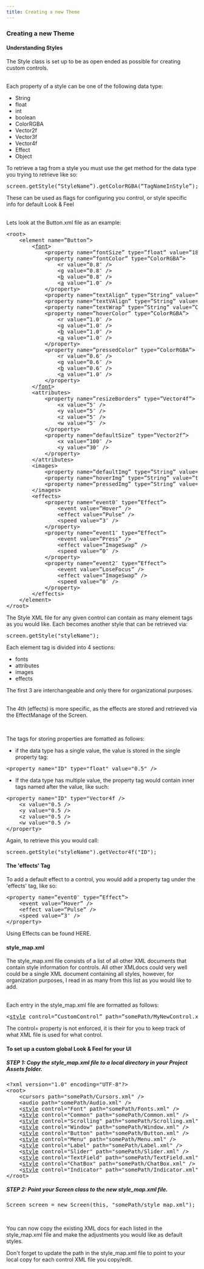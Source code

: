 ```yaml
---
title: Creating a new Theme
---
```

<h3 class="sectionedit1" id="creating_a_new_theme">Creating a new Theme</h3>
<div class="level3">

</div>

<h4 id="understanding_styles">Understanding Styles</h4>
<div class="level4">

<p>
The Style class is set up to be as open ended as possible for creating custom controls.<br />

<br />

Each property of a style can be one of the following data type:
</p>
<ul>
<li class="level1"><div class="li"> String</div>
</li>
<li class="level1"><div class="li"> float</div>
</li>
<li class="level1"><div class="li"> int</div>
</li>
<li class="level1"><div class="li"> boolean</div>
</li>
<li class="level1"><div class="li"> ColorRGBA</div>
</li>
<li class="level1"><div class="li"> Vector2f</div>
</li>
<li class="level1"><div class="li"> Vector3f</div>
</li>
<li class="level1"><div class="li"> Vector4f</div>
</li>
<li class="level1"><div class="li"> Effect</div>
</li>
<li class="level1"><div class="li"> Object</div>
</li>
</ul>

<p>
To retrieve a tag from a style you must use the get method for the data type you trying to retrieve like so:
</p>
<pre class="code java">screen.<span class="me1">getStyle</span><span class="br0">(</span>“StyleName”<span class="br0">)</span>.<span class="me1">getColorRGBA</span><span class="br0">(</span>“TagNameInStyle”<span class="br0">)</span><span class="sy0">;</span></pre>

<p>
These can be used as flags for configuring you control, or style specific info for default Look &amp; Feel<br />

<br />

Lets look at the Button.xml file as an example:
</p>
<pre class="code html4strict"><span class="sc2">&lt;root&gt;</span>
    <span class="sc2">&lt;element <span class="kw3">name</span><span class="sy0">=</span>”Button”&gt;</span>
        <span class="sc2">&lt;<a href="http://december.com/html/4/element/font.html"><span class="kw2">font</span></a>&gt;</span>
            <span class="sc2">&lt;property <span class="kw3">name</span><span class="sy0">=</span>”fontSize” <span class="kw3">type</span><span class="sy0">=</span>”float” <span class="kw3">value</span><span class="sy0">=</span>”<span class="nu0">18</span>″ <span class="sy0">/</span>&gt;</span>
            <span class="sc2">&lt;property <span class="kw3">name</span><span class="sy0">=</span>”fontColor” <span class="kw3">type</span><span class="sy0">=</span>”ColorRGBA”&gt;</span>
                <span class="sc2">&lt;r <span class="kw3">value</span><span class="sy0">=</span>”<span class="nu0">0.8</span>″ <span class="sy0">/</span>&gt;</span>
                <span class="sc2">&lt;g <span class="kw3">value</span><span class="sy0">=</span>”<span class="nu0">0.8</span>″ <span class="sy0">/</span>&gt;</span>
                <span class="sc2">&lt;<a href="http://december.com/html/4/element/b.html"><span class="kw2">b</span></a> <span class="kw3">value</span><span class="sy0">=</span>”<span class="nu0">0.8</span>″ <span class="sy0">/</span>&gt;</span>
                <span class="sc2">&lt;<a href="http://december.com/html/4/element/a.html"><span class="kw2">a</span></a> <span class="kw3">value</span><span class="sy0">=</span>”<span class="nu0">1.0</span>″ <span class="sy0">/</span>&gt;</span>
            <span class="sc2">&lt;<span class="sy0">/</span>property&gt;</span>
            <span class="sc2">&lt;property <span class="kw3">name</span><span class="sy0">=</span>”textAlign” <span class="kw3">type</span><span class="sy0">=</span>”String” <span class="kw3">value</span><span class="sy0">=</span>”Center” <span class="sy0">/</span>&gt;</span>
            <span class="sc2">&lt;property <span class="kw3">name</span><span class="sy0">=</span>”textVAlign” <span class="kw3">type</span><span class="sy0">=</span>”String” <span class="kw3">value</span><span class="sy0">=</span>”Center” <span class="sy0">/</span>&gt;</span>
            <span class="sc2">&lt;property <span class="kw3">name</span><span class="sy0">=</span>”textWrap” <span class="kw3">type</span><span class="sy0">=</span>”String” <span class="kw3">value</span><span class="sy0">=</span>”Clip” <span class="sy0">/</span>&gt;</span>
            <span class="sc2">&lt;property <span class="kw3">name</span><span class="sy0">=</span>”hoverColor” <span class="kw3">type</span><span class="sy0">=</span>”ColorRGBA”&gt;</span>
                <span class="sc2">&lt;r <span class="kw3">value</span><span class="sy0">=</span>”<span class="nu0">1.0</span>″ <span class="sy0">/</span>&gt;</span>
                <span class="sc2">&lt;g <span class="kw3">value</span><span class="sy0">=</span>”<span class="nu0">1.0</span>″ <span class="sy0">/</span>&gt;</span>
                <span class="sc2">&lt;<a href="http://december.com/html/4/element/b.html"><span class="kw2">b</span></a> <span class="kw3">value</span><span class="sy0">=</span>”<span class="nu0">1.0</span>″ <span class="sy0">/</span>&gt;</span>
                <span class="sc2">&lt;<a href="http://december.com/html/4/element/a.html"><span class="kw2">a</span></a> <span class="kw3">value</span><span class="sy0">=</span>”<span class="nu0">1.0</span>″ <span class="sy0">/</span>&gt;</span>
            <span class="sc2">&lt;<span class="sy0">/</span>property&gt;</span>
            <span class="sc2">&lt;property <span class="kw3">name</span><span class="sy0">=</span>”pressedColor” <span class="kw3">type</span><span class="sy0">=</span>”ColorRGBA”&gt;</span>
                <span class="sc2">&lt;r <span class="kw3">value</span><span class="sy0">=</span>”<span class="nu0">0.6</span>″ <span class="sy0">/</span>&gt;</span>
                <span class="sc2">&lt;g <span class="kw3">value</span><span class="sy0">=</span>”<span class="nu0">0.6</span>″ <span class="sy0">/</span>&gt;</span>
                <span class="sc2">&lt;<a href="http://december.com/html/4/element/b.html"><span class="kw2">b</span></a> <span class="kw3">value</span><span class="sy0">=</span>”<span class="nu0">0.6</span>″ <span class="sy0">/</span>&gt;</span>
                <span class="sc2">&lt;<a href="http://december.com/html/4/element/a.html"><span class="kw2">a</span></a> <span class="kw3">value</span><span class="sy0">=</span>”<span class="nu0">1.0</span>″ <span class="sy0">/</span>&gt;</span>
            <span class="sc2">&lt;<span class="sy0">/</span>property&gt;</span>
        <span class="sc2">&lt;<span class="sy0">/</span><a href="http://december.com/html/4/element/font.html"><span class="kw2">font</span></a>&gt;</span>
        <span class="sc2">&lt;attributes&gt;</span>
            <span class="sc2">&lt;property <span class="kw3">name</span><span class="sy0">=</span>”resizeBorders” <span class="kw3">type</span><span class="sy0">=</span>”Vector4f”&gt;</span>
                <span class="sc2">&lt;x <span class="kw3">value</span><span class="sy0">=</span>”<span class="nu0">5</span>″ <span class="sy0">/</span>&gt;</span>
                <span class="sc2">&lt;y <span class="kw3">value</span><span class="sy0">=</span>”<span class="nu0">5</span>″ <span class="sy0">/</span>&gt;</span>
                <span class="sc2">&lt;z <span class="kw3">value</span><span class="sy0">=</span>”<span class="nu0">5</span>″ <span class="sy0">/</span>&gt;</span>
                <span class="sc2">&lt;w <span class="kw3">value</span><span class="sy0">=</span>”<span class="nu0">5</span>″ <span class="sy0">/</span>&gt;</span>
            <span class="sc2">&lt;<span class="sy0">/</span>property&gt;</span>
            <span class="sc2">&lt;property <span class="kw3">name</span><span class="sy0">=</span>”defaultSize” <span class="kw3">type</span><span class="sy0">=</span>”Vector2f”&gt;</span>
                <span class="sc2">&lt;x <span class="kw3">value</span><span class="sy0">=</span>”<span class="nu0">100</span>″ <span class="sy0">/</span>&gt;</span>
                <span class="sc2">&lt;y <span class="kw3">value</span><span class="sy0">=</span>”<span class="nu0">30</span>″ <span class="sy0">/</span>&gt;</span>
            <span class="sc2">&lt;<span class="sy0">/</span>property&gt;</span>
        <span class="sc2">&lt;<span class="sy0">/</span>attributes&gt;</span>
        <span class="sc2">&lt;images&gt;</span>
            <span class="sc2">&lt;property <span class="kw3">name</span><span class="sy0">=</span>”defaultImg” <span class="kw3">type</span><span class="sy0">=</span>”String” <span class="kw3">value</span><span class="sy0">=</span>”tonegod<span class="sy0">/</span>gui<span class="sy0">/</span><span class="kw3">style</span><span class="sy0">/</span>def<span class="sy0">/</span>Button<span class="sy0">/</span>button_x_u.png” <span class="sy0">/</span>&gt;</span>
            <span class="sc2">&lt;property <span class="kw3">name</span><span class="sy0">=</span>”hoverImg” <span class="kw3">type</span><span class="sy0">=</span>”String” <span class="kw3">value</span><span class="sy0">=</span>”tonegod<span class="sy0">/</span>gui<span class="sy0">/</span><span class="kw3">style</span><span class="sy0">/</span>def<span class="sy0">/</span>Button<span class="sy0">/</span>button_x_h.png” <span class="sy0">/</span>&gt;</span>
            <span class="sc2">&lt;property <span class="kw3">name</span><span class="sy0">=</span>”pressedImg” <span class="kw3">type</span><span class="sy0">=</span>”String” <span class="kw3">value</span><span class="sy0">=</span>”tonegod<span class="sy0">/</span>gui<span class="sy0">/</span><span class="kw3">style</span><span class="sy0">/</span>def<span class="sy0">/</span>Button<span class="sy0">/</span>button_x_d.png” <span class="sy0">/</span>&gt;</span>
        <span class="sc2">&lt;<span class="sy0">/</span>images&gt;</span>
        <span class="sc2">&lt;effects&gt;</span>
            <span class="sc2">&lt;property <span class="kw3">name</span><span class="sy0">=</span>”event0″ <span class="kw3">type</span><span class="sy0">=</span>”Effect”&gt;</span>
                <span class="sc2">&lt;event <span class="kw3">value</span><span class="sy0">=</span>”Hover” <span class="sy0">/</span>&gt;</span>
                <span class="sc2">&lt;effect <span class="kw3">value</span><span class="sy0">=</span>”Pulse” <span class="sy0">/</span>&gt;</span>
                <span class="sc2">&lt;speed <span class="kw3">value</span><span class="sy0">=</span>”<span class="nu0">3</span>″ <span class="sy0">/</span>&gt;</span>
            <span class="sc2">&lt;<span class="sy0">/</span>property&gt;</span>
            <span class="sc2">&lt;property <span class="kw3">name</span><span class="sy0">=</span>”event1″ <span class="kw3">type</span><span class="sy0">=</span>”Effect”&gt;</span>
                <span class="sc2">&lt;event <span class="kw3">value</span><span class="sy0">=</span>”Press” <span class="sy0">/</span>&gt;</span>
                <span class="sc2">&lt;effect <span class="kw3">value</span><span class="sy0">=</span>”ImageSwap” <span class="sy0">/</span>&gt;</span>
                <span class="sc2">&lt;speed <span class="kw3">value</span><span class="sy0">=</span>”<span class="nu0">0</span>″ <span class="sy0">/</span>&gt;</span>
            <span class="sc2">&lt;<span class="sy0">/</span>property&gt;</span>
            <span class="sc2">&lt;property <span class="kw3">name</span><span class="sy0">=</span>”event2″ <span class="kw3">type</span><span class="sy0">=</span>”Effect”&gt;</span>
                <span class="sc2">&lt;event <span class="kw3">value</span><span class="sy0">=</span>”LoseFocus” <span class="sy0">/</span>&gt;</span>
                <span class="sc2">&lt;effect <span class="kw3">value</span><span class="sy0">=</span>”ImageSwap” <span class="sy0">/</span>&gt;</span>
                <span class="sc2">&lt;speed <span class="kw3">value</span><span class="sy0">=</span>”<span class="nu0">0</span>″ <span class="sy0">/</span>&gt;</span>
            <span class="sc2">&lt;<span class="sy0">/</span>property&gt;</span>
        <span class="sc2">&lt;<span class="sy0">/</span>effects&gt;</span>
    <span class="sc2">&lt;<span class="sy0">/</span>element&gt;</span>
<span class="sc2">&lt;<span class="sy0">/</span>root&gt;</span></pre>
<p>
The Style XML file for any given control can contain as many element tags as you would like.  Each becomes another style that can be retrieved via:
</p>
<pre class="code java">screen.<span class="me1">getStyle</span><span class="br0">(</span><span class="st0">"styleName"</span><span class="br0">)</span><span class="sy0">;</span></pre>

<p>
Each element tag is divided into 4 sections:
</p>
<ul>
<li class="level1"><div class="li"> fonts</div>
</li>
<li class="level1"><div class="li"> attributes</div>
</li>
<li class="level1"><div class="li"> images</div>
</li>
<li class="level1"><div class="li"> effects</div>
</li>
</ul>

<p>
The first 3 are interchangeable and only there for organizational purposes.<br />

<br />

The 4th (effects) is more specific, as the effects are stored and retrieved via the EffectManage of the Screen.<br />

<br />

The tags for storing properties are fomatted as follows:
</p>
<ul>
<li class="level1"><div class="li"> if the data type has a single value, the value is stored in the single property tag:</div>
</li>
</ul>
<pre class="code html4strict"><span class="sc2">&lt;property <span class="kw3">name</span><span class="sy0">=</span><span class="st0">"ID"</span> <span class="kw3">type</span><span class="sy0">=</span><span class="st0">"float"</span> <span class="kw3">value</span><span class="sy0">=</span><span class="st0">"0.5"</span> <span class="sy0">/</span>&gt;</span></pre><ul>
<li class="level1"><div class="li"> If the data type has multiple value, the property tag would contain inner tags named after the value, like such:</div>
</li>
</ul>
<pre class="code html4strict"><span class="sc2">&lt;property <span class="kw3">name</span><span class="sy0">=</span><span class="st0">"ID"</span> <span class="kw3">type</span><span class="sy0">=</span><span class="st0">"Vector4f /&gt;</span></span>
    <span class="sc2">&lt;x <span class="kw3">value</span><span class="sy0">=</span><span class="st0">"0.5 /&gt;</span></span> 
    <span class="sc2">&lt;y <span class="kw3">value</span><span class="sy0">=</span><span class="st0">"0.5 /&gt;</span></span> 
    <span class="sc2">&lt;z <span class="kw3">value</span><span class="sy0">=</span><span class="st0">"0.5 /&gt;</span></span> 
    <span class="sc2">&lt;w <span class="kw3">value</span><span class="sy0">=</span><span class="st0">"0.5 /&gt;</span></span> 
<span class="sc2">&lt;<span class="sy0">/</span>property&gt;</span></pre>
<p>
Again, to retrieve this you would call:
</p>
<pre class="code java">screen.<span class="me1">getStyle</span><span class="br0">(</span><span class="st0">"styleName"</span><span class="br0">)</span>.<span class="me1">getVector4f</span><span class="br0">(</span><span class="st0">"ID"</span><span class="br0">)</span><span class="sy0">;</span></pre>

</div>

<h4 id="the_effects_tag">The 'effects' Tag</h4>
<div class="level4">

<p>
To add a default effect to a control, you would add a property tag under the 'effects' tag, like so:
</p>
<pre class="code html4strict"><span class="sc2">&lt;property <span class="kw3">name</span><span class="sy0">=</span>”event0″ <span class="kw3">type</span><span class="sy0">=</span>”Effect”&gt;</span>
    <span class="sc2">&lt;event <span class="kw3">value</span><span class="sy0">=</span>”Hover” <span class="sy0">/</span>&gt;</span>
    <span class="sc2">&lt;effect <span class="kw3">value</span><span class="sy0">=</span>”Pulse” <span class="sy0">/</span>&gt;</span>
    <span class="sc2">&lt;speed <span class="kw3">value</span><span class="sy0">=</span>”<span class="nu0">3</span>″ <span class="sy0">/</span>&gt;</span>
<span class="sc2">&lt;<span class="sy0">/</span>property&gt;</span></pre>
<p>
Using Effects can be found HERE.
</p>

</div>

<h4 id="style_mapxml">style_map.xml</h4>
<div class="level4">

<p>
The style_map.xml file consists of a list of all other XML documents that contain style information for controls. All other XMLdocs could very well could be a single XML document containing all styles, however, for organization purposes, I read in as many from this list as you would like to add.<br />

<br />

Each entry in the style_map.xml file are formatted as follows:
</p>
<pre class="code html4strict"><span class="sc2">&lt;<a href="http://december.com/html/4/element/style.html"><span class="kw2">style</span></a> control<span class="sy0">=</span>”CustomControl” path<span class="sy0">=</span>”somePath<span class="sy0">/</span>MyNewControl.xml” <span class="sy0">/</span>&gt;</span></pre>
<p>
</p><p></p><div class="noteclassic">The control= property is not enforced, it is their for you to keep track of what XML file is used for what control.
</div>


</div>

<h4 id="to_set_up_a_custom_global_look_feel_for_your_ui">To set up a custom global Look &amp; Feel for your UI</h4>
<div class="level4">

</div>

<h5 id="step_1copy_the_style_mapxml_file_to_a_local_directory_in_your_project_assets_folder">STEP 1: Copy the style_map.xml file to a local directory in your Project Assets folder.</h5>
<div class="level5">
<pre class="code html4strict"><span class="sc2">&lt;?xml <span class="kw3">version</span><span class="sy0">=</span><span class="st0">"1.0"</span> encoding<span class="sy0">=</span><span class="st0">"UTF-8"</span>?&gt;</span>
<span class="sc2">&lt;root&gt;</span>
	<span class="sc2">&lt;cursors path<span class="sy0">=</span><span class="st0">"somePath/Cursors.xml"</span> <span class="sy0">/</span>&gt;</span>
	<span class="sc2">&lt;audio path<span class="sy0">=</span><span class="st0">"somePath/Audio.xml"</span> <span class="sy0">/</span>&gt;</span>
	<span class="sc2">&lt;<a href="http://december.com/html/4/element/style.html"><span class="kw2">style</span></a> control<span class="sy0">=</span><span class="st0">"Font"</span> path<span class="sy0">=</span><span class="st0">"somePath/Fonts.xml"</span> <span class="sy0">/</span>&gt;</span>
	<span class="sc2">&lt;<a href="http://december.com/html/4/element/style.html"><span class="kw2">style</span></a> control<span class="sy0">=</span><span class="st0">"Common"</span> path<span class="sy0">=</span><span class="st0">"somePath/Common.xml"</span> <span class="sy0">/</span>&gt;</span>
	<span class="sc2">&lt;<a href="http://december.com/html/4/element/style.html"><span class="kw2">style</span></a> control<span class="sy0">=</span><span class="st0">"Scrolling"</span> path<span class="sy0">=</span><span class="st0">"somePath/Scrolling.xml"</span> <span class="sy0">/</span>&gt;</span>
	<span class="sc2">&lt;<a href="http://december.com/html/4/element/style.html"><span class="kw2">style</span></a> control<span class="sy0">=</span><span class="st0">"Window"</span> path<span class="sy0">=</span><span class="st0">"somePath/Window.xml"</span> <span class="sy0">/</span>&gt;</span>
	<span class="sc2">&lt;<a href="http://december.com/html/4/element/style.html"><span class="kw2">style</span></a> control<span class="sy0">=</span><span class="st0">"Button"</span> path<span class="sy0">=</span><span class="st0">"somePath/Button.xml"</span> <span class="sy0">/</span>&gt;</span>
	<span class="sc2">&lt;<a href="http://december.com/html/4/element/style.html"><span class="kw2">style</span></a> control<span class="sy0">=</span><span class="st0">"Menu"</span> path<span class="sy0">=</span><span class="st0">"somePath/Menu.xml"</span> <span class="sy0">/</span>&gt;</span>
	<span class="sc2">&lt;<a href="http://december.com/html/4/element/style.html"><span class="kw2">style</span></a> control<span class="sy0">=</span><span class="st0">"Label"</span> path<span class="sy0">=</span><span class="st0">"somePath/Label.xml"</span> <span class="sy0">/</span>&gt;</span>
	<span class="sc2">&lt;<a href="http://december.com/html/4/element/style.html"><span class="kw2">style</span></a> control<span class="sy0">=</span><span class="st0">"Slider"</span> path<span class="sy0">=</span><span class="st0">"somePath/Slider.xml"</span> <span class="sy0">/</span>&gt;</span>
	<span class="sc2">&lt;<a href="http://december.com/html/4/element/style.html"><span class="kw2">style</span></a> control<span class="sy0">=</span><span class="st0">"TextField"</span> path<span class="sy0">=</span><span class="st0">"somePath/TextField.xml"</span> <span class="sy0">/</span>&gt;</span>
	<span class="sc2">&lt;<a href="http://december.com/html/4/element/style.html"><span class="kw2">style</span></a> control<span class="sy0">=</span><span class="st0">"ChatBox"</span> path<span class="sy0">=</span><span class="st0">"somePath/ChatBox.xml"</span> <span class="sy0">/</span>&gt;</span>
	<span class="sc2">&lt;<a href="http://december.com/html/4/element/style.html"><span class="kw2">style</span></a> control<span class="sy0">=</span><span class="st0">"Indicator"</span> path<span class="sy0">=</span><span class="st0">"somePath/Indicator.xml"</span> <span class="sy0">/</span>&gt;</span>
<span class="sc2">&lt;<span class="sy0">/</span>root&gt;</span></pre>
</div>

<h5 id="step_2point_your_screen_class_to_the_new_style_mapxml_file">STEP 2: Point your Screen class to the new style_map.xml file.</h5>
<div class="level5">
<pre class="code java">Screen screen <span class="sy0">=</span> <span class="kw1">new</span> Screen<span class="br0">(</span><span class="kw1">this</span>, <span class="st0">"somePath/style_map.xml"</span><span class="br0">)</span><span class="sy0">;</span></pre>

<p>
<br />

You can now copy the existing XML docs for each listed in the style_map.xml file and make the adjustments you would like as default styles.
</p>

<p>
</p><p></p><div class="noteimportant">Don't forget to update the path in the style_map.xml file to point to your local copy for each control XML file you copy/edit.
</div>


</div>
